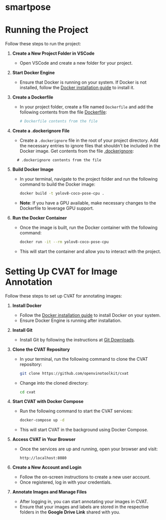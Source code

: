 # smartpose
# Running the Project

Follow these steps to run the project:

1. **Create a New Project Folder in VSCode**
   - Open VSCode and create a new folder for your project.

2. **Start Docker Engine**
   - Ensure that Docker is running on your system. If Docker is not installed, follow the [Docker installation guide](https://docs.docker.com/get-docker/) to install it.

3. **Create a Dockerfile**
   - In your project folder, create a file named `Dockerfile` and add the following contents from the file [Dockerfile](https://github.com/sarithdm/smartpose/blob/main/Dockerfile):

     ```dockerfile
     # Dockerfile contents from the file
     ```

4. **Create a .dockerignore File**
   - Create a `.dockerignore` file in the root of your project directory. Add the necessary entries to ignore files that shouldn't be included in the Docker image. Get contents from the file [.dockerignore](https://github.com/sarithdm/smartpose/blob/main/.dockerignore):

   ```.dockerignore
     # .dockerignore contents from the file
     ```

5. **Build Docker Image**
   - In your terminal, navigate to the project folder and run the following command to build the Docker image:

     ```bash
     docker build -t yolov8-coco-pose-cpu .
     ```

   - **Note**: If you have a GPU available, make necessary changes to the Dockerfile to leverage GPU support.

6. **Run the Docker Container**
   - Once the image is built, run the Docker container with the following command:

     ```bash
     docker run -it --rm yolov8-coco-pose-cpu
     ```

   - This will start the container and allow you to interact with the project.

# Setting Up CVAT for Image Annotation

Follow these steps to set up CVAT for annotating images:

1. **Install Docker**
   - Follow the [Docker installation guide](https://docs.docker.com/engine/install/) to install Docker on your system.
   - Ensure Docker Engine is running after installation.

2. **Install Git**
   - Install Git by following the instructions at [Git Downloads](https://git-scm.com/downloads).

3. **Clone the CVAT Repository**
   - In your terminal, run the following command to clone the CVAT repository:

     ```bash
     git clone https://github.com/openvinotoolkit/cvat
     ```

   - Change into the cloned directory:

     ```bash
     cd cvat
     ```

4. **Start CVAT with Docker Compose**
   - Run the following command to start the CVAT services:

     ```bash
     docker-compose up -d
     ```

   - This will start CVAT in the background using Docker Compose.

5. **Access CVAT in Your Browser**
   - Once the services are up and running, open your browser and visit:

     ```
     http://localhost:8080
     ```

6. **Create a New Account and Login**
   - Follow the on-screen instructions to create a new user account.
   - Once registered, log in with your credentials.

7. **Annotate Images and Manage Files**
   - After logging in, you can start annotating your images in CVAT.
   - Ensure that your images and labels are stored in the respective folders in the **Google Drive Link** shared with you.


